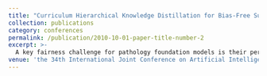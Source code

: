 ```yaml
---
title: "Curriculum Hierarchical Knowledge Distillation for Bias-Free Survival Prediction"
collection: publications
category: conferences
permalink: /publication/2010-10-01-paper-title-number-2
excerpt: >-
  A key fairness challenge for pathology foundation models is their performance drop-off on data-sparse patient groups, despite excelling on data-rich ones. To address this, we developed a method to effectively transfer knowledge from data-rich to data-poor domains. Our approach combines hierarchical knowledge distillation and curriculum learning, using "virtual samples" to progressively transfer knowledge from well-represented cases to under-represented ones, which significantly boosts model accuracy in data-sparse environments.
venue: 'the 34th International Joint Conference on Artificial Intelligence (IJCAI 2025), TBD'
---
```

